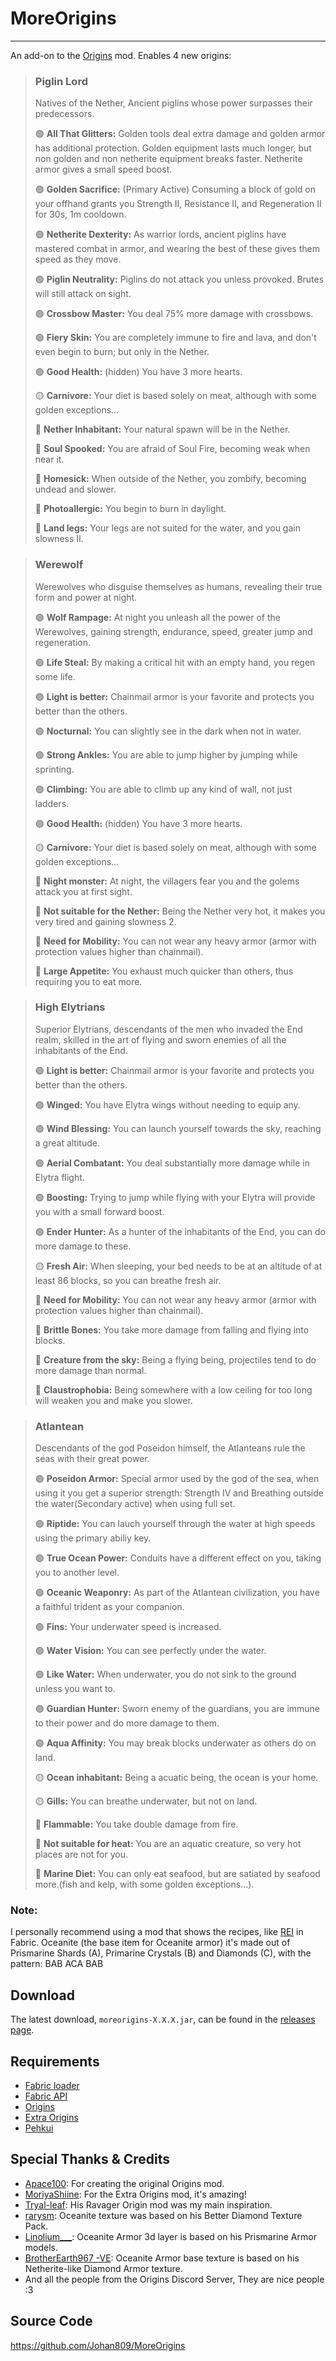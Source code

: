 # MoreOrigins

---

An add-on to the [Origins](https://www.curseforge.com/minecraft/mc-mods/origins) mod. Enables 4 new origins:

> ### Piglin Lord
>
> Natives of the Nether, Ancient piglins whose power surpasses their predecessors.
>
> 🟢 **All That Glitters:** Golden tools deal extra damage and golden armor has additional protection. Golden equipment lasts much longer, but non golden and non netherite equipment breaks faster. Netherite armor gives a small speed boost.
>
> 🟢 **Golden Sacrifice:** (Primary Active) Consuming a block of gold on your offhand grants you Strength II, Resistance II, and Regeneration II for 30s, 1m cooldown.
>
> 🟢 **Netherite Dexterity:** As warrior lords, ancient piglins have mastered combat in armor, and wearing the best of these gives them speed as they move.
>
> 🟢 **Piglin Neutrality:** Piglins do not attack you unless provoked. Brutes will still attack on sight.
>
> 🟢 **Crossbow Master:** You deal 75% more damage with crossbows.
>
> 🟢 **Fiery Skin:** You are completely immune to fire and lava, and don't even begin to burn; but only in the Nether.
>
> 🟢 **Good Health:** (hidden) You have 3 more hearts.
>
> 🟡 **Carnivore:** Your diet is based solely on meat, although with some golden exceptions...
>
> 🔴 **Nether Inhabitant:** Your natural spawn will be in the Nether.
>
> 🔴 **Soul Spooked:** You are afraid of Soul Fire, becoming weak when near it.
>
> 🔴 **Homesick:** When outside of the Nether, you zombify, becoming undead and slower.
>
> 🔴 **Photoallergic:** You begin to burn in daylight.
>
> 🔴 **Land legs:** Your legs are not suited for the water, and you gain slowness II.

> ### Werewolf
>
> Werewolves who disguise themselves as humans, revealing their true form and power at night.
>
> 🟢 **Wolf Rampage:** At night you unleash all the power of the Werewolves, gaining strength, endurance, speed, greater jump and regeneration.
>
> 🟢 **Life Steal:** By making a critical hit with an empty hand, you regen some life.
>
> 🟢 **Light is better:** Chainmail armor is your favorite and protects you better than the others.
>
> 🟢 **Nocturnal:** You can slightly see in the dark when not in water.
>
> 🟢 **Strong Ankles:** You are able to jump higher by jumping while sprinting.
>
> 🟢 **Climbing:** You are able to climb up any kind of wall, not just ladders.
>
> 🟢 **Good Health:** (hidden) You have 3 more hearts.
>
> 🟡 **Carnivore:** Your diet is based solely on meat, although with some golden exceptions...
>
> 🔴 **Night monster:** At night, the villagers fear you and the golems attack you at first sight.
>
> 🔴 **Not suitable for the Nether:** Being the Nether very hot, it makes you very tired and gaining slowness 2.
>
> 🔴 **Need for Mobility:** You can not wear any heavy armor (armor with protection values higher than chainmail).
>
> 🔴 **Large Appetite:** You exhaust much quicker than others, thus requiring you to eat more.

> ### High Elytrians
>
> Superior Elytrians, descendants of the men who invaded the End realm, skilled in the art of flying and sworn enemies of all the inhabitants of the End.
>
> 🟢 **Light is better:** Chainmail armor is your favorite and protects you better than the others.
>
> 🟢 **Winged:** You have Elytra wings without needing to equip any.
>
> 🟢 **Wind Blessing:** You can launch yourself towards the sky, reaching a great altitude.
>
> 🟢 **Aerial Combatant:** You deal substantially more damage while in Elytra flight.
>
> 🟢 **Boosting:** Trying to jump while flying with your Elytra will provide you with a small forward boost.
>
> 🟢 **Ender Hunter:** As a hunter of the inhabitants of the End, you can do more damage to these.
>
> 🟡 **Fresh Air:** When sleeping, your bed needs to be at an altitude of at least 86 blocks, so you can breathe fresh air.
>
> 🔴 **Need for Mobility:** You can not wear any heavy armor (armor with protection values higher than chainmail).
>
> 🔴 **Brittle Bones:** You take more damage from falling and flying into blocks.
>
> 🔴 **Creature from the sky:** Being a flying being, projectiles tend to do more damage than normal.
>
> 🔴 **Claustrophobia:** Being somewhere with a low ceiling for too long will weaken you and make you slower.

> ### Atlantean
>
> Descendants of the god Poseidon himself, the Atlanteans rule the seas with their great power.
>
> 🟢 **Poseidon Armor:** Special armor used by the god of the sea, when using it you get a superior strength: Strength IV and Breathing outside the water(Secondary active) when using full set.
>
> 🟢 **Riptide:** You can lauch yourself through the water at high speeds using the primary abiliy key.
>
> 🟢 **True Ocean Power:** Conduits have a different effect on you, taking you to another level.
>
> 🟢 **Oceanic Weaponry:** As part of the Atlantean civilization, you have a faithful trident as your companion.
>
> 🟢 **Fins:** Your underwater speed is increased.
>
> 🟢 **Water Vision:** You can see perfectly under the water.
>
> 🟢 **Like Water:** When underwater, you do not sink to the ground unless you want to.
>
> 🟢 **Guardian Hunter:** Sworn enemy of the guardians, you are immune to their power and do more damage to them.
>
> 🟢 **Aqua Affinity:** You may break blocks underwater as others do on land.
>
> 🟡 **Ocean inhabitant:** Being a acuatic being, the ocean is your home.
>
> 🟡 **Gills:** You can breathe underwater, but not on land.
>
> 🔴 **Flammable:** You take double damage from fire.
>
> 🔴 **Not suitable for heat:** You are an aquatic creature, so very hot places are not for you.
>
> 🔴 **Marine Diet:** You can only eat seafood, but are satiated by seafood more.(fish and kelp, with some golden exceptions...).

### Note: 
I personally recommend using a mod that shows the recipes, like [REI](https://www.curseforge.com/minecraft/mc-mods/roughly-enough-items) in Fabric.
Oceanite (the base item for Oceanite armor) it's made out of Prismarine Shards (A), Primarine Crystals (B) and Diamonds (C), with the pattern:
BAB
ACA
BAB

## Download

The latest download, `moreorigins-X.X.X.jar`, can be found in the [releases page](https://github.com/Johan809/MoreOrigins/releases).

## Requirements

- [Fabric loader](https://fabricmc.net/)
- [Fabric API](https://www.curseforge.com/minecraft/mc-mods/fabric-api)
- [Origins](https://www.curseforge.com/minecraft/mc-mods/origins)
- [Extra Origins](https://www.curseforge.com/minecraft/mc-mods/extra-origins)
- [Pehkui](https://www.curseforge.com/minecraft/mc-mods/pehkui)

## Special Thanks & Credits

- [Apace100](https://github.com/apace100/origins-fabric): For creating the original Origins mod.
- [MoriyaShiine](https://github.com/MoriyaShiine/extra-origins): For the Extra Origins mod, it's amazing!
- [Tryal-leaf](https://github.com/tryal-leaf/ravager-origin): His Ravager Origin mod was my main inspiration.
- [rarysm](https://www.planetminecraft.com/texture-pack/better-diamonds-4801879/): Oceanite texture was based on his Better Diamond Texture Pack.
- [Linolium\_\_\_](https://www.planetminecraft.com/texture-pack/prismarine-armor-amp-tools/): Oceanite Armor 3d layer is based on his Prismarine Armor models.
- [BrotherEarth967 -VE](https://www.planetminecraft.com/texture-pack/netherite-style-armours/): Oceanite Armor base texture is based on his Netherite-like Diamond Armor texture.
- And all the people from the Origins Discord Server, They are nice people :3

## Source Code

https://github.com/Johan809/MoreOrigins
